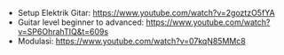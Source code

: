- Setup Elektrik Gitar: https://www.youtube.com/watch?v=2goztzO5fYA
- Guitar level beginner to advanced: https://www.youtube.com/watch?v=SP6OhrahTIQ&t=609s
- Modulasi: https://www.youtube.com/watch?v=07kqN85MMc8
